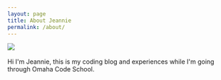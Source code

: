 ```yaml
---
layout: page
title: About Jeannie
permalink: /about/
---
```

<img src = "https://pbs.twimg.com/profile_images/605170677222498304/zqvpx-u6.jpg">
<br>
<br> Hi I'm Jeannie, this is my coding blog and experiences while I'm going through Omaha Code School. 
